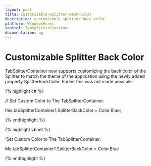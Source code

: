 ```yaml
---
layout: post
title: Customizable-Splitter-Back-Color
description: customizable splitter back color 
platform: WindowsForms
control: TabSplitterContainer 
documentation: ug
---
```


# Customizable Splitter Back Color 

TabSplitterContainer now supports customizing the back color of the Splitter to match the theme of the application using the newly added property SplitterBackColor. Earlier this was not made possible.

{% highlight c# %}

// Set Custom Color to The TabSplitterContainer.

this.tabSplitterContainer1.SplitterBackColor = Color.Blue;

{% endhighlight %}

{% highlight vbnet %}

‘Set Custom Color to The TabSplitterContainer.

Me.tabSplitterContainer1.SplitterBackColor = Color.Blue

{% endhighlight %}

